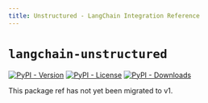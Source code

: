 ```yaml
---
title: Unstructured - LangChain Integration Reference
---
```


# `langchain-unstructured`

[![PyPI - Version](https://img.shields.io/pypi/v/langchain-unstructured?label=%20)](https://pypi.org/project/langchain-unstructured/#history)
[![PyPI - License](https://img.shields.io/pypi/l/langchain-unstructured)](https://opensource.org/licenses/MIT)
[![PyPI - Downloads](https://img.shields.io/pepy/dt/langchain-unstructured)](https://pypistats.org/packages/langchain-unstructured)

This package ref has not yet been migrated to v1.
